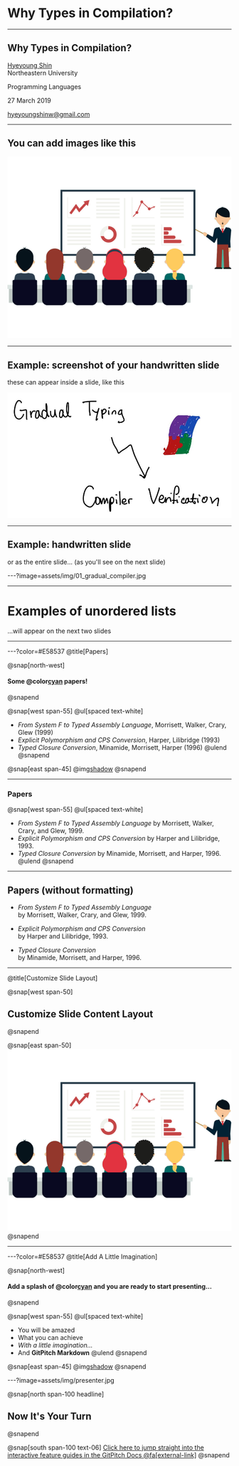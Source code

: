 # Why Types in Compilation?

---

## Why Types in Compilation?

[Hyeyoung Shin](mailto:hyeyoungshinw@gmail.com)  
Northeastern University

Programming Languages

27 March 2019

[hyeyoungshinw@gmail.com](mailto:hyeyoungshinw@gmail.com)

---

## You can add images like this

![](assets/img/presentation.png)

---

## Example: screenshot of your handwritten slide

these can appear inside a slide, like this

![](assets/img/01_gradual_compiler.jpg)

---

## Example: handwritten slide

or as the entire slide... (as you'll see on the next slide)

---?image=assets/img/01_gradual_compiler.jpg

---
# Examples of unordered lists

...will appear on the next two slides

---


---?color=#E58537
@title[Papers]

@snap[north-west]
#### Some @color[cyan](**fun**) papers!
@snapend

@snap[west span-55]
@ul[spaced text-white]
- *From System F to Typed Assembly Language*, Morrisett, Walker, Crary, Glew (1999)
- *Explicit Polymorphism and CPS Conversion*, Harper, Lilibridge (1993)
- *Typed Closure Conversion*, Minamide, Morrisett, Harper (1996)
@ulend
@snapend

@snap[east span-45]
@img[shadow](assets/img/harper.jpg)
@snapend

---

### Papers

@snap[west span-55]
@ul[spaced text-white]
- *From System F to Typed Assembly Language* by Morrisett, Walker, Crary, and Glew, 1999.
- *Explicit Polymorphism and CPS Conversion* by Harper and Lilibridge, 1993.
- *Typed Closure Conversion* by Minamide, Morrisett, and Harper, 1996.
@ulend
@snapend

---

## Papers (without formatting)

- *From System F to Typed Assembly Language*  
  by Morrisett, Walker, Crary, and Glew, 1999.

- *Explicit Polymorphism and CPS Conversion*  
  by Harper and Lilibridge, 1993.
  
- *Typed Closure Conversion*  
  by Minamide, Morrisett, and Harper, 1996.

---

@title[Customize Slide Layout]

@snap[west span-50]
## Customize Slide Content Layout
@snapend

@snap[east span-50]
![](assets/img/presentation.png)
@snapend

---

---?color=#E58537
@title[Add A Little Imagination]

@snap[north-west]
#### Add a splash of @color[cyan](**color**) and you are ready to start presenting...
@snapend

@snap[west span-55]
@ul[spaced text-white]
- You will be amazed
- What you can achieve
- *With a little imagination...*
- And **GitPitch Markdown**
@ulend
@snapend

@snap[east span-45]
@img[shadow](assets/img/conference.png)
@snapend

---?image=assets/img/presenter.jpg

@snap[north span-100 headline]
## Now It's Your Turn
@snapend

@snap[south span-100 text-06]
[Click here to jump straight into the interactive feature guides in the GitPitch Docs @fa[external-link]](https://gitpitch.com/docs/getting-started/tutorial/)
@snapend
